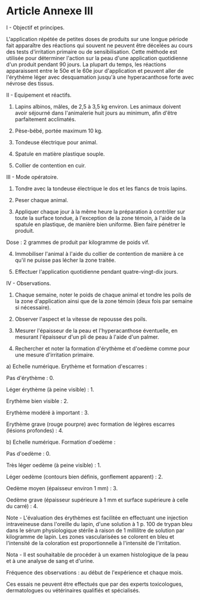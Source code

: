 # Article Annexe III

I - Objectif et principes.

L'application répétée de petites doses de produits sur une longue période fait apparaître des réactions qui souvent ne peuvent être décelées au cours des tests d'irritation primaire ou de sensibilisation. Cette méthode est utilisée pour déterminer l'action sur la peau d'une application quotidienne d'un produit pendant 90 jours. La plupart du temps, les réactions apparaissent entre le 50e et le 60e jour d'application et peuvent aller de l'érythème léger avec desquamation jusqu'à une hyperacanthose forte avec névrose des tissus.

II - Equipement et réactifs.

1. Lapins albinos, mâles, de 2,5 à 3,5 kg environ. Les animaux doivent avoir séjourné dans l'animalerie huit jours au minimum, afin d'être parfaitement acclimatés.

2. Pèse-bébé, portée maximum 10 kg.

3. Tondeuse électrique pour animal.

4. Spatule en matière plastique souple.

5. Collier de contention en cuir.

III - Mode opératoire.

1. Tondre avec la tondeuse électrique le dos et les flancs de trois lapins.

2. Peser chaque animal.

3. Appliquer chaque jour à la même heure la préparation à contrôler sur toute la surface tondue, à l'exception de la zone témoin, à l'aide de la spatule en plastique, de manière bien uniforme. Bien faire pénétrer le produit.

Dose : 2 grammes de produit par kilogramme de poids vif.

4. Immobiliser l'animal à l'aide du collier de contention de manière à ce qu'il ne puisse pas lécher la zone traitée.

5. Effectuer l'application quotidienne pendant quatre-vingt-dix jours.

IV - Observations.

1. Chaque semaine, noter le poids de chaque animal et tondre les poils de la zone d'application ainsi que de la zone témoin (deux fois par semaine si nécessaire).

2. Observer l'aspect et la vitesse de repousse des poils.

3. Mesurer l'épaisseur de la peau et l'hyperacanthose éventuelle, en mesurant l'épaisseur d'un pli de peau à l'aide d'un palmer.

4. Rechercher et noter la formation d'érythème et d'oedème comme pour une mesure d'irritation primaire.

a) Echelle numérique. Erythème et formation d'escarres :

Pas d'érythème : 0.

Léger érythème (à peine visible) : 1.

Erythème bien visible : 2.

Erythème modéré à important : 3.

Erythème grave (rouge pourpre) avec formation de légères escarres (lésions profondes) : 4.

b) Echelle numérique. Formation d'oedème :

Pas d'oedème : 0.

Très léger oedème (à peine visible) : 1.

Léger oedème (contours bien définis, gonflement apparent) : 2.

Oedème moyen (épaisseur environ 1 mm) : 3.

Oedème grave (épaisseur supérieure à 1 mm et surface supérieure à celle du carré) : 4.

Note - L'évaluation des érythèmes est facilitée en effectuant une injection intraveineuse dans l'oreille du lapin, d'une solution à 1 p. 100 de trypan bleu dans le sérum physiologique stérile à raison de 1 millilitre de solution par kilogramme de lapin. Les zones vascularisées se colorent en bleu et l'intensité de la coloration est proportionnelle à l'intensité de l'irritation.

Nota - Il est souhaitable de procéder à un examen histologique de la peau et à une analyse de sang et d'urine.

Fréquence des observations : au début de l'expérience et chaque mois.

Ces essais ne peuvent être effectués que par des experts toxicologues, dermatologues ou vétérinaires qualifiés et spécialisés.
